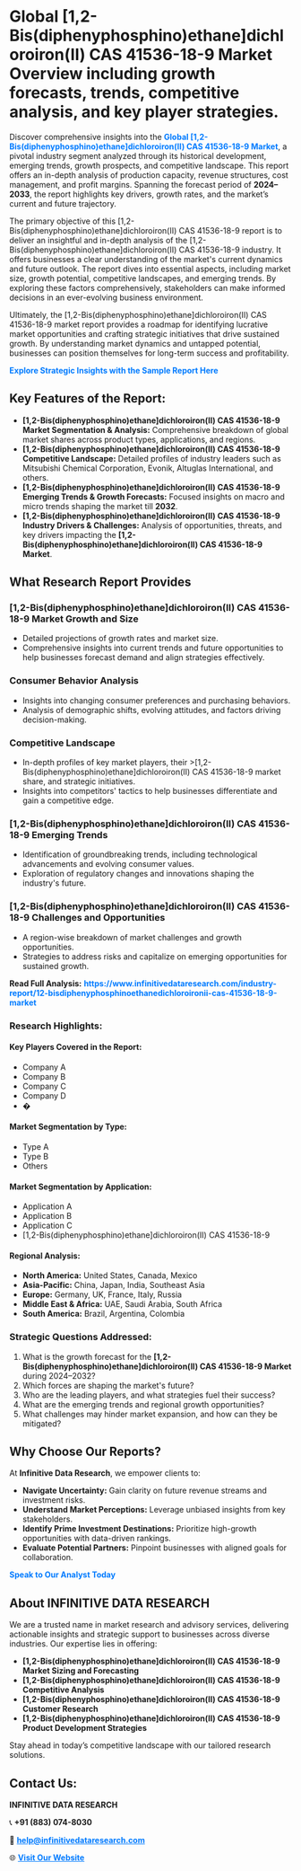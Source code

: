 <h1>Global [1,2-Bis(diphenyphosphino)ethane]dichloroiron(II) CAS 41536-18-9 Market Overview including growth forecasts, trends, competitive analysis, and key player strategies.</h1>
<p>
Discover comprehensive insights into the 
<a href="https://www.infinitivedataresearch.com/industry-report/12-bisdiphenyphosphinoethanedichloroironii-cas-41536-18-9-market" rel="dofollow" style="color: #007BFF; text-decoration: none;"><strong>Global [1,2-Bis(diphenyphosphino)ethane]dichloroiron(II) CAS 41536-18-9 Market</strong></a>, a pivotal industry segment analyzed through its historical development, emerging trends, growth prospects, and competitive landscape. This report offers an in-depth analysis of production capacity, revenue structures, cost management, and profit margins. Spanning the forecast period of <strong>2024–2033</strong>, the report highlights key drivers, growth rates, and the market’s current and future trajectory.
</p>
<p>
The primary objective of this [1,2-Bis(diphenyphosphino)ethane]dichloroiron(II) CAS 41536-18-9 report is to deliver an insightful and in-depth analysis of the [1,2-Bis(diphenyphosphino)ethane]dichloroiron(II) CAS 41536-18-9 industry. It offers businesses a clear understanding of the market's current dynamics and future outlook. The report dives into essential aspects, including market size, growth potential, competitive landscapes, and emerging trends. By exploring these factors comprehensively, stakeholders can make informed decisions in an ever-evolving business environment.
</p>
<p>
Ultimately, the [1,2-Bis(diphenyphosphino)ethane]dichloroiron(II) CAS 41536-18-9 market report provides a roadmap for identifying lucrative market opportunities and crafting strategic initiatives that drive sustained growth. By understanding market dynamics and untapped potential, businesses can position themselves for long-term success and profitability.
</p>
<p>
<a href="https://www.infinitivedataresearch.com/request-sample/reportId=103883" style="color: #007BFF; text-decoration: none;"><strong>Explore Strategic Insights with the Sample Report Here</strong></a>
</p>

<h2>Key Features of the Report:</h2>
<ul>
<li><strong>[1,2-Bis(diphenyphosphino)ethane]dichloroiron(II) CAS 41536-18-9 Market Segmentation & Analysis:</strong> Comprehensive breakdown of global market shares across product types, applications, and regions.</li>
<li><strong>[1,2-Bis(diphenyphosphino)ethane]dichloroiron(II) CAS 41536-18-9 Competitive Landscape:</strong> Detailed profiles of industry leaders such as Mitsubishi Chemical Corporation, Evonik, Altuglas International, and others.</li>
<li><strong>[1,2-Bis(diphenyphosphino)ethane]dichloroiron(II) CAS 41536-18-9 Emerging Trends & Growth Forecasts:</strong> Focused insights on macro and micro trends shaping the market till <strong>2032</strong>.</li>
<li><strong>[1,2-Bis(diphenyphosphino)ethane]dichloroiron(II) CAS 41536-18-9 Industry Drivers & Challenges:</strong> Analysis of opportunities, threats, and key drivers impacting the <strong>[1,2-Bis(diphenyphosphino)ethane]dichloroiron(II) CAS 41536-18-9 Market</strong>.</li>
</ul>

<h2>What Research Report Provides</h2>
<h3>[1,2-Bis(diphenyphosphino)ethane]dichloroiron(II) CAS 41536-18-9 Market Growth and Size</h3>
<ul>
<li>Detailed projections of growth rates and market size.</li>
<li>Comprehensive insights into current trends and future opportunities to help businesses forecast demand and align strategies effectively.</li>
</ul>

<h3>Consumer Behavior Analysis</h3>
<ul>
<li>Insights into changing consumer preferences and purchasing behaviors.</li>
<li>Analysis of demographic shifts, evolving attitudes, and factors driving decision-making.</li>
</ul>

<h3>Competitive Landscape</h3>
<ul>
<li>In-depth profiles of key market players, their >[1,2-Bis(diphenyphosphino)ethane]dichloroiron(II) CAS 41536-18-9 market share, and strategic initiatives.</li>
<li>Insights into competitors' tactics to help businesses differentiate and gain a competitive edge.</li>
</ul>

<h3>[1,2-Bis(diphenyphosphino)ethane]dichloroiron(II) CAS 41536-18-9 Emerging Trends</h3>
<ul>
<li>Identification of groundbreaking trends, including technological advancements and evolving consumer values.</li>
<li>Exploration of regulatory changes and innovations shaping the industry's future.</li>
</ul>

<h3>[1,2-Bis(diphenyphosphino)ethane]dichloroiron(II) CAS 41536-18-9 Challenges and Opportunities</h3>
<ul>
<li>A region-wise breakdown of market challenges and growth opportunities.</li>
<li>Strategies to address risks and capitalize on emerging opportunities for sustained growth.</li>
</ul>
<p><strong>Read Full Analysis:</strong> <a href="https://www.infinitivedataresearch.com/industry-report/12-bisdiphenyphosphinoethanedichloroironii-cas-41536-18-9-market" rel="dofollow" style="color: #007BFF; text-decoration: none;"><strong>https://www.infinitivedataresearch.com/industry-report/12-bisdiphenyphosphinoethanedichloroironii-cas-41536-18-9-market</strong></a></p>
<h3>Research Highlights:</h3>
<h4>Key Players Covered in the Report:</h4>
<ul><li>Company A</li><li>Company B</li><li>Company C</li><li>Company D</li><li>�</li></ul>
<h4>Market Segmentation by Type:</h4>
<ul><li>Type A</li><li>Type B</li><li>Others</li></ul>
<h4>Market Segmentation by Application:</h4>
<ul><li>Application A</li><li>Application B</li><li>Application C</li><li>[1,2-Bis(diphenyphosphino)ethane]dichloroiron(II) CAS 41536-18-9</li></ul>

<h4>Regional Analysis:</h4>
<ul>
<li><strong>North America:</strong> United States, Canada, Mexico</li>
<li><strong>Asia-Pacific:</strong> China, Japan, India, Southeast Asia</li>
<li><strong>Europe:</strong> Germany, UK, France, Italy, Russia</li>
<li><strong>Middle East & Africa:</strong> UAE, Saudi Arabia, South Africa</li>
<li><strong>South America:</strong> Brazil, Argentina, Colombia</li>
</ul>

<h3>Strategic Questions Addressed:</h3>
<ol>
<li>What is the growth forecast for the <strong>[1,2-Bis(diphenyphosphino)ethane]dichloroiron(II) CAS 41536-18-9 Market</strong> during 2024–2032?</li>
<li>Which forces are shaping the market's future?</li>
<li>Who are the leading players, and what strategies fuel their success?</li>
<li>What are the emerging trends and regional growth opportunities?</li>
<li>What challenges may hinder market expansion, and how can they be mitigated?</li>
</ol>

<h2>Why Choose Our Reports?</h2>
<p>At <strong>Infinitive Data Research</strong>, we empower clients to:</p>
<ul>
<li><strong>Navigate Uncertainty:</strong> Gain clarity on future revenue streams and investment risks.</li>
<li><strong>Understand Market Perceptions:</strong> Leverage unbiased insights from key stakeholders.</li>
<li><strong>Identify Prime Investment Destinations:</strong> Prioritize high-growth opportunities with data-driven rankings.</li>
<li><strong>Evaluate Potential Partners:</strong> Pinpoint businesses with aligned goals for collaboration.</li>
</ul>
<p><a href="https://www.infinitivedataresearch.com/industry-report/12-bisdiphenyphosphinoethanedichloroironii-cas-41536-18-9-market" rel="dofollow" style="color: #007BFF; text-decoration: none;"><strong>Speak to Our Analyst Today</strong></a></p>

<h2>About INFINITIVE DATA RESEARCH</h2>
<p>We are a trusted name in market research and advisory services, delivering actionable insights and strategic support to businesses across diverse industries. Our expertise lies in offering:</p>
<ul>
<li><strong>[1,2-Bis(diphenyphosphino)ethane]dichloroiron(II) CAS 41536-18-9 Market Sizing and Forecasting</strong></li>
<li><strong>[1,2-Bis(diphenyphosphino)ethane]dichloroiron(II) CAS 41536-18-9 Competitive Analysis</strong></li>
<li><strong>[1,2-Bis(diphenyphosphino)ethane]dichloroiron(II) CAS 41536-18-9 Customer Research</strong></li>
<li><strong>[1,2-Bis(diphenyphosphino)ethane]dichloroiron(II) CAS 41536-18-9 Product Development Strategies</strong></li>
</ul>
<p>Stay ahead in today’s competitive landscape with our tailored research solutions.</p>

<h2>Contact Us:</h2>
<p><strong>INFINITIVE DATA RESEARCH</strong></p>
<p>📞 <strong>+91 (883) 074-8030</strong></p>
<p>📧 <strong><a href="mailto:help@infinitivedataresearch.com" style="color: #007BFF;">help@infinitivedataresearch.com</a></strong></p>
<p>🌐 <strong><a href="https://www.infinitivedataresearch.com" rel="dofollow" style="color: #007BFF;">Visit Our Website</a></strong></p>
